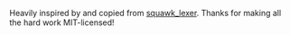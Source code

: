 Heavily inspired by and copied from [squawk_lexer](https://github.com/sbdchd/squawk/tree/9acfecbbb7f3c7eedcbaf060e7b25f9afa136db3/crates/squawk_lexer). Thanks for making all the hard work MIT-licensed!
